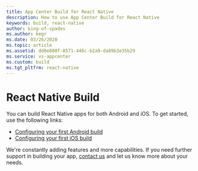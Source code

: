 ```yaml
---
title: App Center Build for React Native
description: How to use App Center Build for React Native
keywords: build, react-native
author: king-of-spades
ms.author: kegr
ms.date: 03/26/2020
ms.topic: article
ms.assetid: dd0e800f-8571-446c-b2a9-da89b3e35b29
ms.service: vs-appcenter
ms.custom: build
ms.tgt_pltfrm: react-native
---
```


# React Native Build

You can build React Native apps for both Android and iOS. To get started, use the following links:

- [Configuring your first Android build](~/build/react-native/android/index.md)
- [Configuring your first iOS build](~/build/react-native/ios/index.md)

We're constantly adding features and more capabilities. If you need further support in building your app, [contact us](https://intercom.help/appcenter/) and let us know more about your needs.
